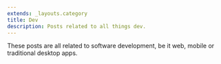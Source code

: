 ```yaml
---
extends: _layouts.category
title: Dev
description: Posts related to all things dev.
---
```


These posts are all related to software development, be it web, mobile or traditional desktop apps.
